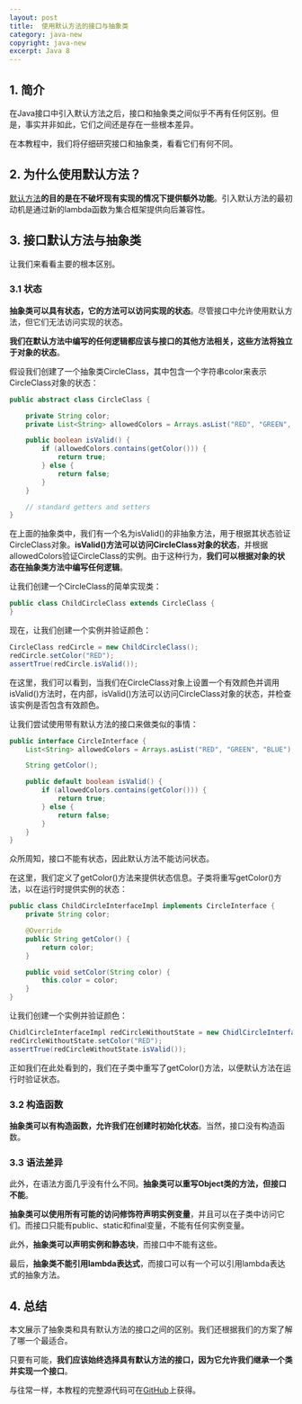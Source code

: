 ```yaml
---
layout: post
title:  使用默认方法的接口与抽象类
category: java-new
copyright: java-new
excerpt: Java 8
---
```


## 1. 简介

在Java接口中引入默认方法之后，接口和抽象类之间似乎不再有任何区别。但是，事实并非如此，它们之间还是存在一些根本差异。

在本教程中，我们将仔细研究接口和抽象类，看看它们有何不同。

## 2. 为什么使用默认方法？

[默认方法](https://www.baeldung.com/java-static-default-methods#why-default-methods-in-interfaces-are-needed)**的目的是在不破坏现有实现的情况下提供额外功能**。引入默认方法的最初动机是通过新的lambda函数为集合框架提供向后兼容性。

## 3. 接口默认方法与抽象类

让我们来看看主要的根本区别。

### 3.1 状态

**抽象类可以具有状态，它的方法可以访问实现的状态**。尽管接口中允许使用默认方法，但它们无法访问实现的状态。

**我们在默认方法中编写的任何逻辑都应该与接口的其他方法相关，这些方法将独立于对象的状态**。

假设我们创建了一个抽象类CircleClass，其中包含一个字符串color来表示CircleClass对象的状态：

```java
public abstract class CircleClass {

    private String color;
    private List<String> allowedColors = Arrays.asList("RED", "GREEN", "BLUE");

    public boolean isValid() {
        if (allowedColors.contains(getColor())) {
            return true;
        } else {
            return false;
        }
    }

    // standard getters and setters
}
```

在上面的抽象类中，我们有一个名为isValid()的非抽象方法，用于根据其状态验证CircleClass对象。**isValid()方法可以访问CircleClass对象的状态**，并根据allowedColors验证CircleClass的实例。由于这种行为，**我们可以根据对象的状态在抽象类方法中编写任何逻辑**。

让我们创建一个CircleClass的简单实现类：

```java
public class ChildCircleClass extends CircleClass {
}
```

现在，让我们创建一个实例并验证颜色：

```java
CircleClass redCircle = new ChildCircleClass();
redCircle.setColor("RED");
assertTrue(redCircle.isValid());
```

在这里，我们可以看到，当我们在CircleClass对象上设置一个有效颜色并调用isValid()方法时，在内部，isValid()方法可以访问CircleClass对象的状态，并检查该实例是否包含有效颜色。

让我们尝试使用带有默认方法的接口来做类似的事情：

```java
public interface CircleInterface {
    List<String> allowedColors = Arrays.asList("RED", "GREEN", "BLUE");

    String getColor();

    public default boolean isValid() {
        if (allowedColors.contains(getColor())) {
            return true;
        } else {
            return false;
        }
    }
}
```

众所周知，接口不能有状态，因此默认方法不能访问状态。

在这里，我们定义了getColor()方法来提供状态信息。子类将重写getColor()方法，以在运行时提供实例的状态：

```java
public class ChildCircleInterfaceImpl implements CircleInterface {
    private String color;

    @Override
    public String getColor() {
        return color;
    }

    public void setColor(String color) {
        this.color = color;
    }
}
```

让我们创建一个实例并验证颜色：

```java
ChidlCircleInterfaceImpl redCircleWithoutState = new ChidlCircleInterfaceImpl();
redCircleWithoutState.setColor("RED");
assertTrue(redCircleWithoutState.isValid());
```

正如我们在此处看到的，我们在子类中重写了getColor()方法，以便默认方法在运行时验证状态。

### 3.2 构造函数

**抽象类可以有构造函数，允许我们在创建时初始化状态**。当然，接口没有构造函数。

### 3.3 语法差异

此外，在语法方面几乎没有什么不同。**抽象类可以重写Object类的方法，但接口不能**。

**抽象类可以使用所有可能的访问修饰符声明实例变量**，并且可以在子类中访问它们。而接口只能有public、static和final变量，不能有任何实例变量。

此外，**抽象类可以声明实例和静态块**，而接口中不能有这些。

最后，**抽象类不能引用lambda表达式**，而接口可以有一个可以引用lambda表达式的抽象方法。

## 4. 总结

本文展示了抽象类和具有默认方法的接口之间的区别。我们还根据我们的方案了解了哪一个最适合。

只要有可能，**我们应该始终选择具有默认方法的接口，因为它允许我们继承一个类并实现一个接口**。

与往常一样，本教程的完整源代码可在[GitHub](https://github.com/tuyucheng7/taketoday-tutorial4j/tree/master/java-core-modules/java-8-2)上获得。